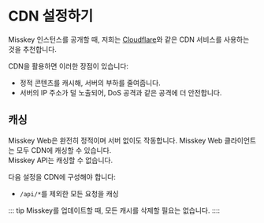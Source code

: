 # CDN 설정하기
Misskey 인스턴스를 공개할 때, 저희는 [Cloudflare](https://www.cloudflare.com)와 같은 CDN 서비스를 사용하는 것을 추천합니다.

CDN을 활용하면 이러한 장점이 있습니다:
- 정적 콘텐츠를 캐시해, 서버의 부하를 줄여줍니다.
- 서버의 IP 주소가 덜 노출되어, DoS 공격과 같은 공격에 더 안전합니다.

## 캐싱
Misskey Web은 완전히 정적이며 서버 없이도 작동합니다. Misskey Web 클라이언트는 모두 CDN에 캐싱할 수 있습니다.  
Misskey API는 캐싱할 수 없습니다.

다음 설정을 CDN에 구성해야 합니다:
- `/api/*`를 제외한 모든 요청을 캐싱

::: tip
Misskey를 업데이트할 때, 모든 캐시를 삭제할 필요는 없습니다.
::::
